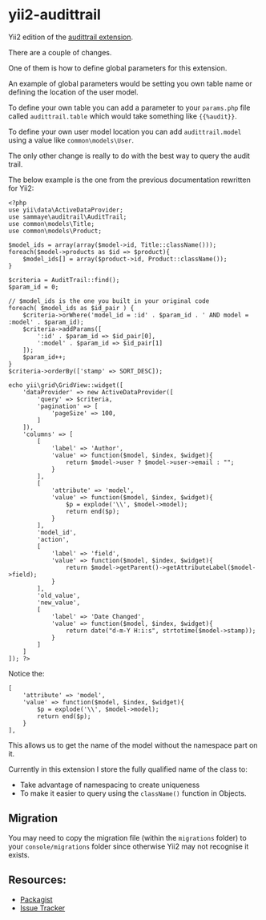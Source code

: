 # yii2-audittrail

Yii2 edition of the [audittrail extension](https://github.com/Sammaye/audittrail).

There are a couple of changes.

One of them is how to define global parameters for this extension.

An example of global parameters would be setting you own table name or defining the location of the user model.

To define your own table you can add a parameter to your `params.php` file called `audittrail.table` which would take something like `{{%audit}}`.

To define your own user model location you can add `audittrail.model` using a value like `common\models\User`.

The only other change is really to do with the best way to query the audit trail.

The below example is the one from the previous documentation rewritten for Yii2:

    <?php
    use yii\data\ActiveDataProvider;
    use sammaye\auditrail\AuditTrail;
    use common\models\Title;
    use common\models\Product;

    $model_ids = array(array($model->id, Title::className()));
    foreach($model->products as $id => $product){
        $model_ids[] = array($product->id, Product::className());
    }

    $criteria = AuditTrail::find();
    $param_id = 0;
    
    // $model_ids is the one you built in your original code
    foreach( $model_ids as $id_pair ) {
        $criteria->orWhere('model_id = :id' . $param_id . ' AND model = :model' . $param_id);
        $criteria->addParams([
            ':id' . $param_id => $id_pair[0], 
            ':model' . $param_id => $id_pair[1]
        ]);
        $param_id++;
    }
    $criteria->orderBy(['stamp' => SORT_DESC]);

    echo yii\grid\GridView::widget([
        'dataProvider' => new ActiveDataProvider([
            'query' => $criteria,
            'pagination' => [
                'pageSize' => 100,
            ]
        ]),
        'columns' => [
            [
                'label' => 'Author',
                'value' => function($model, $index, $widget){
                    return $model->user ? $model->user->email : "";
                }
            ],
            [
                'attribute' => 'model',
                'value' => function($model, $index, $widget){
                    $p = explode('\\', $model->model);
                    return end($p);
                }
            ],
            'model_id',
            'action',
            [
                'label' => 'field',
                'value' => function($model, $index, $widget){
                    return $model->getParent()->getAttributeLabel($model->field);
                }
            ],
            'old_value',
            'new_value',
            [
                'label' => 'Date Changed',
                'value' => function($model, $index, $widget){
                    return date("d-m-Y H:i:s", strtotime($model->stamp));
                }
            ]
        ]
    ]); ?>

Notice the:
    
    [
        'attribute' => 'model',
        'value' => function($model, $index, $widget){
            $p = explode('\\', $model->model);
            return end($p);
        }
    ],
    
This allows us to get the name of the model without the namespace part on it.

Currently in this extension I store the fully qualified name of the class to:

- Take advantage of namespacing to create uniqueness
- To make it easier to query using the `className()` function in Objects.

## Migration

You may need to copy the migration file (within the `migrations` folder) to your `console/migrations` folder since otherwise Yii2 may not recognise it exists.

## Resources:

- [Packagist](https://packagist.org/packages/sammaye/yii2-audittrail)
- [Issue Tracker](https://github.com/Sammaye/yii2-auditrail/issues)